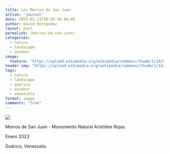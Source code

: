 ```yaml
---
title: Los Morros de San Juan
active: "journal"
date: 2023-02-11T10:36:36-04:00
author: David Hernandez
layout: post
permalink: /morros-de-san-juan/
categories:
  - natura
  - landscape
  - outdoor
image:
  feature: "https://upload.wikimedia.org/wikipedia/commons/thumb/1/1d/Morros_de_San_Juan.jpg/1024px-Morros_de_San_Juan.jpg"
header-img: "https://upload.wikimedia.org/wikipedia/commons/thumb/1/1d/Morros_de_San_Juan.jpg/1024px-Morros_de_San_Juan.jpg"
tags:
  - nature
  - landscape
  - guarico
  - outdoor
  - venezuela
format: image
comments: "true"
---
```

<a href="https://upload.wikimedia.org/wikipedia/commons/thumb/1/1d/Morros_de_San_Juan.jpg/2048px-Morros_de_San_Juan.jpg" class="popup"  title="Los Morros de San Juan" data-caption="© 2023 by David Hernández"><img src="https://upload.wikimedia.org/wikipedia/commons/thumb/1/1d/Morros_de_San_Juan.jpg/2048px-Morros_de_San_Juan.jpg"></a>

Morros de San Juan - Monumento Natural Arístides Rojas.

Enero 2023

Guárico, Venezuela.
